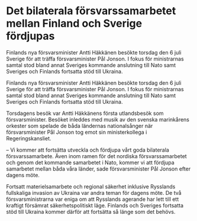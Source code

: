 # Det bilaterala försvarssamarbetet mellan Finland och Sverige fördjupas

Finlands nya försvarsminister Antti Häkkänen besökte torsdag den 6 juli Sverige för att träffa försvarsminister Pål Jonson. I fokus för ministrarnas samtal stod bland annat Sveriges kommande anslutning till Nato samt Sveriges och Finlands fortsatta stöd till Ukraina.

Finlands nya försvarsminister Antti Häkkänen besökte torsdag den 6 juli Sverige för att träffa försvarsminister Pål Jonson. I fokus för ministrarnas samtal stod bland annat Sveriges kommande anslutning till Nato samt Sveriges och Finlands fortsatta stöd till Ukraina.

Torsdagens besök var Antti Häkkänens första utlandsbesök som försvarsminister. Besöket inleddes med musik av den svenska marinkårens orkester som spelade de båda ländernas nationalsånger när försvarsminister Pål Jonson tog emot sin ministerkollega i Regeringskansliet.

– Vi kommer att fortsätta utveckla och fördjupa vårt goda bilaterala försvarssamarbete. Även inom ramen för det nordiska försvarssamarbetet och genom det kommande samarbetet i Nato, kommer vi att fördjupa samarbetet mellan båda våra länder, sade försvarsminister Pål Jonson efter dagens möte.

Fortsatt materielsamarbete och regional säkerhet inklusive Rysslands fullskaliga invasion av Ukraina var andra teman för dagens möte. De två försvarsministrarna var eniga om att Rysslands agerande har lett till ett kraftigt försämrat säkerhetspolitiskt läge. Finlands och Sveriges fortsatta stöd till Ukraina kommer därför att fortsätta så länge som det behövs.
